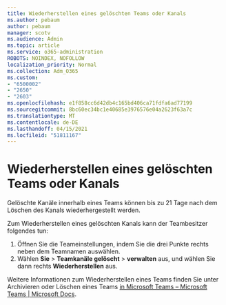 ```yaml
---
title: Wiederherstellen eines gelöschten Teams oder Kanals
ms.author: pebaum
author: pebaum
manager: scotv
ms.audience: Admin
ms.topic: article
ms.service: o365-administration
ROBOTS: NOINDEX, NOFOLLOW
localization_priority: Normal
ms.collection: Adm_O365
ms.custom:
- "6500002"
- "2650"
- "2603"
ms.openlocfilehash: e1f858cc6d42db4c165bd406ca71fdfa6ad77199
ms.sourcegitcommit: 8bc60ec34bc1e40685e3976576e04a2623f63a7c
ms.translationtype: MT
ms.contentlocale: de-DE
ms.lasthandoff: 04/15/2021
ms.locfileid: "51811167"
---
```

# <a name="how-to-restore-a-deleted-team-or-channel"></a>Wiederherstellen eines gelöschten Teams oder Kanals

Gelöschte Kanäle innerhalb eines Teams können bis zu 21 Tage nach dem Löschen des Kanals wiederhergestellt werden.

Zum Wiederherstellen eines gelöschten Kanals kann der Teambesitzer folgendes tun:

1. Öffnen Sie die Teameinstellungen, indem Sie die drei Punkte rechts neben dem Teamnamen auswählen.
2. Wählen **Sie**  >  **Teamkanäle gelöscht**  >  **verwalten** aus, und wählen Sie dann rechts **Wiederherstellen** aus.

Weitere Informationen zum Wiederherstellen eines Teams finden Sie unter Archivieren oder Löschen eines Teams [in Microsoft Teams – Microsoft Teams | Microsoft Docs](https://docs.microsoft.com/microsoftteams/archive-or-delete-a-team#restore-a-deleted-team).
